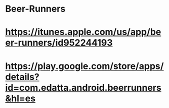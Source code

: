 # Beer-Runners
# https://itunes.apple.com/us/app/beer-runners/id952244193
# https://play.google.com/store/apps/details?id=com.edatta.android.beerrunners&hl=es
